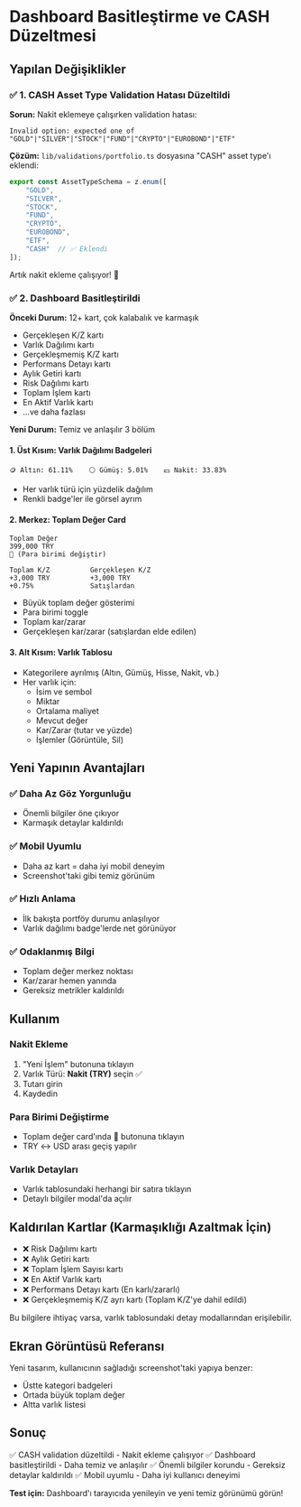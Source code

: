 # Dashboard Basitleştirme ve CASH Düzeltmesi

## Yapılan Değişiklikler

### ✅ 1. CASH Asset Type Validation Hatası Düzeltildi

**Sorun:** Nakit eklemeye çalışırken validation hatası:
```
Invalid option: expected one of "GOLD"|"SILVER"|"STOCK"|"FUND"|"CRYPTO"|"EUROBOND"|"ETF"
```

**Çözüm:** `lib/validations/portfolio.ts` dosyasına "CASH" asset type'ı eklendi:

```typescript
export const AssetTypeSchema = z.enum([
    "GOLD",
    "SILVER", 
    "STOCK",
    "FUND",
    "CRYPTO",
    "EUROBOND",
    "ETF",
    "CASH"  // ✅ Eklendi
]);
```

Artık nakit ekleme çalışıyor! 🎉

### ✅ 2. Dashboard Basitleştirildi

**Önceki Durum:** 12+ kart, çok kalabalık ve karmaşık
- Gerçekleşen K/Z kartı
- Varlık Dağılımı kartı  
- Gerçekleşmemiş K/Z kartı
- Performans Detayı kartı
- Aylık Getiri kartı
- Risk Dağılımı kartı
- Toplam İşlem kartı
- En Aktif Varlık kartı
- ...ve daha fazlası

**Yeni Durum:** Temiz ve anlaşılır 3 bölüm

#### 1. Üst Kısım: Varlık Dağılımı Badgeleri
```
🪙 Altın: 61.11%    ⚪ Gümüş: 5.01%    💵 Nakit: 33.83%
```
- Her varlık türü için yüzdelik dağılım
- Renkli badge'ler ile görsel ayrım

#### 2. Merkez: Toplam Değer Card
```
Toplam Değer
399,000 TRY
🔄 (Para birimi değiştir)

Toplam K/Z          Gerçekleşen K/Z
+3,000 TRY          +3,000 TRY
+0.75%              Satışlardan
```
- Büyük toplam değer gösterimi
- Para birimi toggle
- Toplam kar/zarar
- Gerçekleşen kar/zarar (satışlardan elde edilen)

#### 3. Alt Kısım: Varlık Tablosu
- Kategorilere ayrılmış (Altın, Gümüş, Hisse, Nakit, vb.)
- Her varlık için:
  - İsim ve sembol
  - Miktar
  - Ortalama maliyet
  - Mevcut değer
  - Kar/Zarar (tutar ve yüzde)
  - İşlemler (Görüntüle, Sil)

## Yeni Yapının Avantajları

### ✅ Daha Az Göz Yorgunluğu
- Önemli bilgiler öne çıkıyor
- Karmaşık detaylar kaldırıldı

### ✅ Mobil Uyumlu
- Daha az kart = daha iyi mobil deneyim
- Screenshot'taki gibi temiz görünüm

### ✅ Hızlı Anlama
- İlk bakışta portföy durumu anlaşılıyor
- Varlık dağılımı badge'lerde net görünüyor

### ✅ Odaklanmış Bilgi
- Toplam değer merkez noktası
- Kar/zarar hemen yanında
- Gereksiz metrikler kaldırıldı

## Kullanım

### Nakit Ekleme
1. "Yeni İşlem" butonuna tıklayın
2. Varlık Türü: **Nakit (TRY)** seçin ✅
3. Tutarı girin
4. Kaydedin

### Para Birimi Değiştirme
- Toplam değer card'ında 🔄 butonuna tıklayın
- TRY ↔ USD arası geçiş yapılır

### Varlık Detayları
- Varlık tablosundaki herhangi bir satıra tıklayın
- Detaylı bilgiler modal'da açılır

## Kaldırılan Kartlar (Karmaşıklığı Azaltmak İçin)

- ❌ Risk Dağılımı kartı
- ❌ Aylık Getiri kartı
- ❌ Toplam İşlem Sayısı kartı
- ❌ En Aktif Varlık kartı
- ❌ Performans Detayı kartı (En karlı/zararlı)
- ❌ Gerçekleşmemiş K/Z ayrı kartı (Toplam K/Z'ye dahil edildi)

Bu bilgilere ihtiyaç varsa, varlık tablosundaki detay modallarından erişilebilir.

## Ekran Görüntüsü Referansı

Yeni tasarım, kullanıcının sağladığı screenshot'taki yapıya benzer:
- Üstte kategori badgeleri
- Ortada büyük toplam değer
- Altta varlık listesi

## Sonuç

✅ CASH validation düzeltildi - Nakit ekleme çalışıyor
✅ Dashboard basitleştirildi - Daha temiz ve anlaşılır
✅ Önemli bilgiler korundu - Gereksiz detaylar kaldırıldı
✅ Mobil uyumlu - Daha iyi kullanıcı deneyimi

**Test için:** Dashboard'ı tarayıcıda yenileyin ve yeni temiz görünümü görün!
